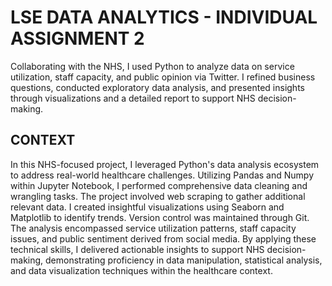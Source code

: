# LSE DATA ANALYTICS - INDIVIDUAL ASSIGNMENT 2

Collaborating with the NHS, I used Python to analyze data on service utilization, staff capacity, and public opinion via Twitter. I refined business questions, conducted exploratory data analysis, and presented insights 
through visualizations and a detailed report to support NHS decision-making.
## CONTEXT
In this NHS-focused project, I leveraged Python's data analysis ecosystem to address real-world healthcare challenges. Utilizing Pandas and Numpy within Jupyter Notebook, I performed comprehensive data cleaning and wrangling tasks. 
The project involved web scraping to gather additional relevant data. I created insightful visualizations using Seaborn and Matplotlib to identify trends. 
Version control was maintained through Git. The analysis encompassed service utilization patterns, staff capacity issues, and public sentiment derived from social media. 
By applying these technical skills, I delivered actionable insights to support NHS decision-making, demonstrating proficiency in data manipulation, statistical analysis, and data visualization techniques within the healthcare context.
